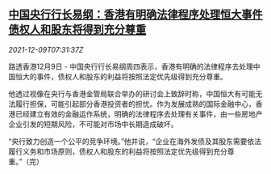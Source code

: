 <!--1639036863000-->
[中国央行行长易纲：香港有明确法律程序处理恒大事件 债权人和股东将得到充分尊重](https://cn.reuters.com/article/pboc-yigang-1209-thur-idCNKBS2IO0FX)
------

<div><i>2021-12-09T07:31:37Z</i></div><p>路透香港12月9日 - 中国央行行长易纲周四表示，香港有明确的法律程序去处理中国恒大的事件，债权人和股东的利益将按照法定优先级得到充分尊重。</p><p>他透过视像在央行与香港金管局联合举办的研讨会上致辞时称，中国恒大有可能无法履行担保，可能引起部分香港投资者的担忧。作为发展成熟的国际金融中心，香港已经建立有效的金融运作系统，明确的法律程序去处理有关事件，由一些房地产企业引发的短期风险，不可能对市场中长期造成破坏。</p><p>“央行致力创造一个公平的竞争环境。”他并说，“企业在海外发债及其股东需要依法履行义务和市场原则，债权人和股东的利益将按照法定优先级得到充分尊重。”（完）</p>
